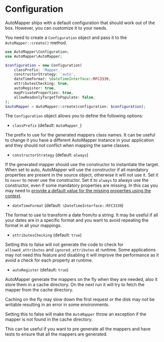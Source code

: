 # Configuration

AutoMapper ships with a default configuration that should work out of the box. However, you can customize it to your needs.

You need to create a `Configuration` object and pass it to the `AutoMapper::create()` method.

```php
use AutoMapper\Configuration;
use AutoMapper\AutoMapper;

$configuration = new Configuration(
    classPrefix: 'Mapper_'
    constructorStrategy: 'auto',
    dateTimeFormat: \DateTimeInterface::RFC3339,
    attributesChecking: true,
    autoRegister: true,
    mapPrivateProperties: true,
    allowReadonlyTargetToPopulate: false,
);
$autoMapper = AutoMapper::create(configuration: $configuration);
```

The `Configuration` object allows you to define the following options:

* `classPrefix` (default: `AutoMapper_`)

The prefix to use for the generated mappers class names. It can be useful to change it you have a different AutoMapper 
instance in your application and they should not conflict when mapping the same classes.

* `constructorStrategy` (default: `always`)

If the generated mapper should use the constructor to instantiate the target. When set to auto, AutoMapper will use the
constructor if all mandatory properties are present in the source object, otherwise it will not use it.
Set it to `never` to never use the constructor.
Set it to `always` to always use the constructor, even if some mandatory properties are missing. In this cas you may need
to [provide a default value for the missing properties using the context](context.md).

* `dateTimeFormat` (default: `\DateTimeInterface::RFC3339`)

The format to use to transform a date from/to a string. It may be useful if all your dates are in a specific format and 
you want to avoid repeating the format in all your mappings.

* `attributesChecking` (default: `true`)

Setting this to false will not generate the code to check for `allowed_attributes` and `ignored_attributes` at runtime. 
Some applications may not need this feature and disabling it will improve the performance as it avoid a check for each 
property at runtime.

* `autoRegister` (default: `true`)

AutoMapper generate the mappers on the fly when they are needed, also it store them in a cache directory. On the next
run it will try to fetch the mapper from the cache directory.

Caching on the fly may slow down the first request or the disk may not be writable resulting in an error in some environments.

Setting this to false will make the `AutoMapper` throw an exception if the mapper is not found in the cache directory.

This can be useful if you want to pre generate all the mappers and have tests to ensure that all the mappers are
generated.
